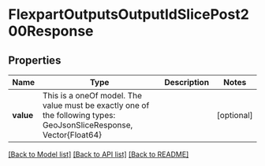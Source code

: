 # FlexpartOutputsOutputIdSlicePost200Response



## Properties
Name | Type | Description | Notes
------------ | ------------- | ------------- | -------------
**value** | This is a oneOf model. The value must be exactly one of the following types: GeoJsonSliceResponse, Vector{Float64} |  | [optional] 




[[Back to Model list]](../README.md#models) [[Back to API list]](../README.md#api-endpoints) [[Back to README]](../README.md)


